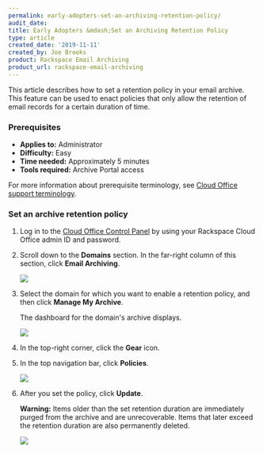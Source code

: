 ```yaml
---
permalink: early-adopters-set-an-archiving-retention-policy/
audit_date:
title: Early Adopters &mdash;Set an Archiving Retention Policy
type: article
created_date: '2019-11-11'
created_by: Joe Brooks
product: Rackspace Email Archiving
product_url: rackspace-email-archiving
---
```


This article describes how to set a retention policy in your email archive. This feature can be used to enact policies that only allow the retention of email records for a certain duration of time.


### Prerequisites

- **Applies to:** Administrator
- **Difficulty:** Easy
- **Time needed:** Approximately 5 minutes
- **Tools required:** Archive Portal access

For more information about prerequisite terminology, see [Cloud Office support terminology](/how-to/cloud-office-support-terminology).


### Set an archive retention policy

1. Log in to the [Cloud Office Control Panel](https://cp.rackspace.com/) by using your Rackspace Cloud Office admin ID and password.

2. Scroll down to the **Domains** section. In the far-right column of this section, click **Email Archiving**.

   <img src="{% asset_path rackspace-email-archiving/set-an-archiving-retention-policy/domains_archive.png %}" />

3. Select the domain for which you want to enable a retention policy, and then click **Manage My Archive**.

   The dashboard for the domain's archive displays.

   <img src="{% asset_path rackspace-email-archiving/set-an-archiving-retention-policy/manage_archive.png %}" />

4. In the top-right corner, click the **Gear** icon.


5. In the top navigation bar, click **Policies**.

   <img src="{% asset_path rackspace-email-archiving/set-an-archiving-retention-policy/Set-an-Archiving-Retention-Policy-1.png %}" />

6. After you set the policy, click **Update**.

    **Warning:** Items older than the set retention duration are immediately purged from the archive and are       unrecoverable. Items that later exceed the retention duration are also permanently deleted.

    <img src="{% asset_path rackspace-email-archiving/set-an-archiving-retention-policy/Set-an-Archiving-Retention-Policy-2.png %}" />
